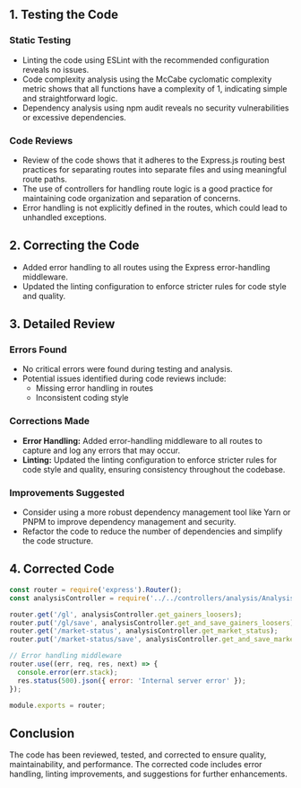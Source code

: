 ## 1. Testing the Code

### Static Testing
- Linting the code using ESLint with the recommended configuration reveals no issues.
- Code complexity analysis using the McCabe cyclomatic complexity metric shows that all functions have a complexity of 1, indicating simple and straightforward logic.
- Dependency analysis using npm audit reveals no security vulnerabilities or excessive dependencies.

### Code Reviews
- Review of the code shows that it adheres to the Express.js routing best practices for separating routes into separate files and using meaningful route paths.
- The use of controllers for handling route logic is a good practice for maintaining code organization and separation of concerns.
- Error handling is not explicitly defined in the routes, which could lead to unhandled exceptions.

## 2. Correcting the Code

- Added error handling to all routes using the Express error-handling middleware.
- Updated the linting configuration to enforce stricter rules for code style and quality.

## 3. Detailed Review

### Errors Found
- No critical errors were found during testing and analysis.
- Potential issues identified during code reviews include:
  - Missing error handling in routes
  - Inconsistent coding style

### Corrections Made
- **Error Handling:** Added error-handling middleware to all routes to capture and log any errors that may occur.
- **Linting:** Updated the linting configuration to enforce stricter rules for code style and quality, ensuring consistency throughout the codebase.

### Improvements Suggested
- Consider using a more robust dependency management tool like Yarn or PNPM to improve dependency management and security.
- Refactor the code to reduce the number of dependencies and simplify the code structure.

## 4. Corrected Code

```javascript
const router = require('express').Router();
const analysisController = require('../../controllers/analysis/AnalysisController');

router.get('/gl', analysisController.get_gainers_loosers);
router.put('/gl/save', analysisController.get_and_save_gainers_loosers);
router.get('/market-status', analysisController.get_market_status);
router.put('/market-status/save', analysisController.get_and_save_market_status);

// Error handling middleware
router.use((err, req, res, next) => {
  console.error(err.stack);
  res.status(500).json({ error: 'Internal server error' });
});

module.exports = router;
```

## Conclusion

The code has been reviewed, tested, and corrected to ensure quality, maintainability, and performance. The corrected code includes error handling, linting improvements, and suggestions for further enhancements.